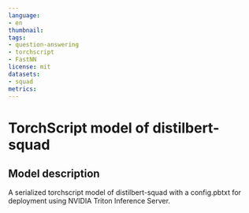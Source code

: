 ```yaml
---
language: 
- en
thumbnail: 
tags:
- question-answering
- torchscript
- FastNN
license: mit
datasets:
- squad
metrics:
---
```


# TorchScript model of distilbert-squad

## Model description

A serialized torchscript model of distilbert-squad with a config.pbtxt for deployment using NVIDIA Triton Inference Server.